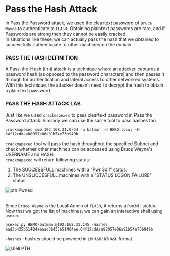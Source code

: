 # Pass the Hash Attack

In Pass the Password attack, we used the cleartext password of `Bruce Wayne` to authenticate to `FLASH`. Obtaining plaintext passwords are rare, and if Passwords are strong then they cannot be easily cracked. <br>
In situations like these, we can actually pass the hash that we obtained to successfully authenticaate to other machines on the domain.

### PASS THE HASH DEFINITION

A Pass-the-Hash (`PtH`) attack is a technique where an attacker captures a password hash (as opposed to the password characters) and then passes it through for authentication and lateral access to other networked systems. <br>
With this technique, the attacker doesn’t need to decrypt the hash to obtain a plain text password.

### PASS THE HASH ATTACK LAB

Just like we used `crackmapexec` to pass cleartext password in Pass the Password attack. Similarly we can use the same tool to pass hashes too.<br>

```
crackmapexec smb 192.168.31.0/24 -u batman -d HERO.local -H 64f12cddaa88057e06a81b54e73b949b
```

`crackmapexec` tool will pass the hash throughout the specified Subnet and check whether other machines can be accessed using Bruce Wayne's USERNAME and HASH.<br>
`crackmapexec` will return following status:
1. The SUCCESSFULL machines with a "Pwn3d!!" status.
2. The UNSUCCESFULL machines with a "STATUS LOGON FAILURE" status.

![pth Pwned](https://github.com/ab3lsec/ADAttackDefenseProject/assets/87868050/a17f09d8-2d04-4921-8fb4-308efdb21798)

<br>Since `Bruce Wayne` is the Local Admin of `FLASH`, it returns a `Pwn3d!` status. <br>
Now that we got the list of machines, we can gain an interactive shell using `psexec`<br>

```
psexec.py HERO/batman:@192.168.31.145 -hashes aad3b435b51404eeaad3b435b51404ee:64f12cddaa88057e06a81b54e73b949b
```
`-hashes` : hashes should be provided in `LMHASH:NTHASH` format.<br>

![shell PTH](https://github.com/ab3lsec/ADAttackDefenseProject/assets/87868050/47980b41-ca2c-4cf4-88d8-4fe65b183134)


